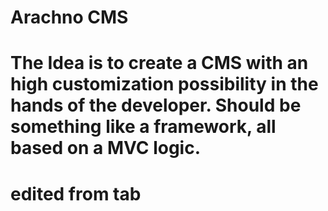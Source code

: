 # Arachno CMS
# The Idea is to create a CMS with an high customization possibility in the hands of the developer. Should be something like a framework, all based on a MVC logic.
# edited from tab